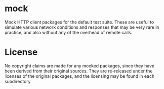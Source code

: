 mock
====

Mock HTTP client packages for the default test suite. These are useful to simulate various network conditions and responses that may be very rare in practice, and also without any of the overhead of remote calls.

# License

No copyright claims are made for any mocked packages, since they have been derived from their original sources. They are re-released under the licenses of the original packages, and the licensing may be found in each subdirectory.
